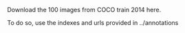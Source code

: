 Download the 100 images from COCO train 2014 here.

To do so, use the indexes and urls provided in ../annotations